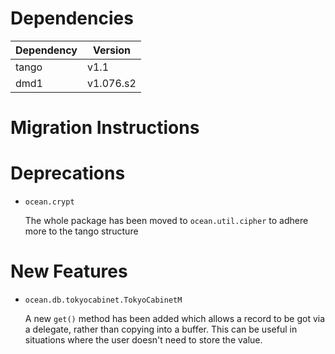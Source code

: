 Dependencies
============

Dependency | Version
-----------|---------
tango      | v1.1
dmd1       | v1.076.s2

Migration Instructions
======================


Deprecations
============

* `ocean.crypt`

  The whole package has been moved to `ocean.util.cipher` to adhere more to the
  tango structure

New Features
============

* `ocean.db.tokyocabinet.TokyoCabinetM`

  A new `get()` method has been added which allows a record to be got via a
  delegate, rather than copying into a buffer. This can be useful in situations
  where the user doesn't need to store the value.
